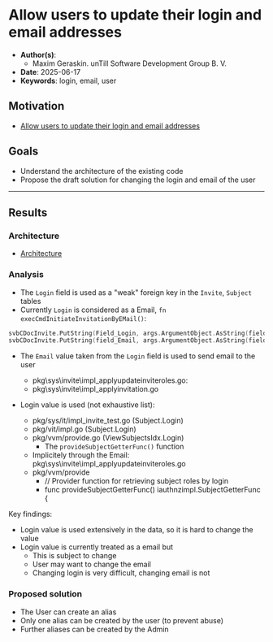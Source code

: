 # Allow users to update their login and email addresses

- **Author(s)**:
  - Maxim Geraskin. unTill Software Development Group B. V.
- **Date**: 2025-06-17
- **Keywords**: login, email, user

## Motivation

- [Allow users to update their login and email addresses](https://github.com/voedger/voedger/issues/3154)

## Goals

- Understand the architecture of the existing code
- Propose the draft solution for changing the login and email of the user

---

## Results

### Architecture

- [Architecture](arch.md)

### Analysis

- The `Login` field is used as a "weak" foreign key in the `Invite`, `Subject` tables
- Currently `Login` is considered as a Email, `fn execCmdInitiateInvitationByEMail()`:

```go
svbCDocInvite.PutString(Field_Login, args.ArgumentObject.AsString(field_Email))
svbCDocInvite.PutString(field_Email, args.ArgumentObject.AsString(field_Email))
```

- The `Email` value taken from the `Login` field is used to send email to the user
  - pkg\sys\invite\impl_applyupdateinviteroles.go:
  - pkg\sys\invite\impl_applyinvitation.go

- Login value is used (not exhaustive list):
  - pkg/sys/it/impl_invite_test.go (Subject.Login)
  - pkg/vit/impl.go (Subject.Login)
  - pkg/vvm/provide.go (ViewSubjectsIdx.Login)
    - The `provideSubjectGetterFunc()` function
  - Implicitely through the Email: pkg\sys\invite\impl_applyupdateinviteroles.go
  - pkg/vvm/provide
    - // Provider function for retrieving subject roles by login
    - func provideSubjectGetterFunc() iauthnzimpl.SubjectGetterFunc {

Key findings:

- Login value is used extensively in the data, so it is hard to change the value
- Login value is currently treated as a email but
  - This is subject to change
  - User may want to change the email
  - Changing login is very difficult, changing email is not

### Proposed solution

- The User can create an alias
- Only one alias can be created by the user (to prevent abuse)
- Further aliases can be created by the Admin
